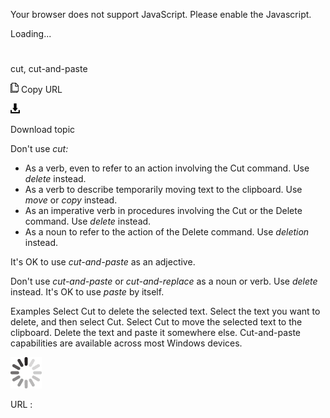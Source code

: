 Your browser does not support JavaScript. Please enable the Javascript.

Loading...

# 

cut, cut-and-paste

![Copy URL](cut-and-paste_files/Copy.png)
Copy URL

![Download](cut-and-paste_files/Download.png)

Download topic

Don't use *cut:*

  - As a verb, even to refer to an action involving the Cut command. Use *delete* instead.
  - As a verb to describe temporarily moving text to the clipboard. Use *move* or *copy* instead.
  - As an imperative verb in procedures involving the Cut or the Delete command. Use *delete* instead.
  - As a noun to refer to the action of the Delete command. Use *deletion* instead. 

It's OK to use *cut-and-paste* as an adjective. 

Don't use *cut-and-paste* or *cut-and-replace* as a noun or verb. Use *delete* instead. It's OK to use *paste* by itself. 

Examples
Select Cut to delete the selected text. 
Select the text you want to delete, and then select Cut.
Select Cut to move the selected text to the clipboard.
Delete the text and paste it somewhere else.
Cut-and-paste capabilities are available across most Windows devices. 

![In progress](cut-and-paste_files/activity-large.gif)

URL :

